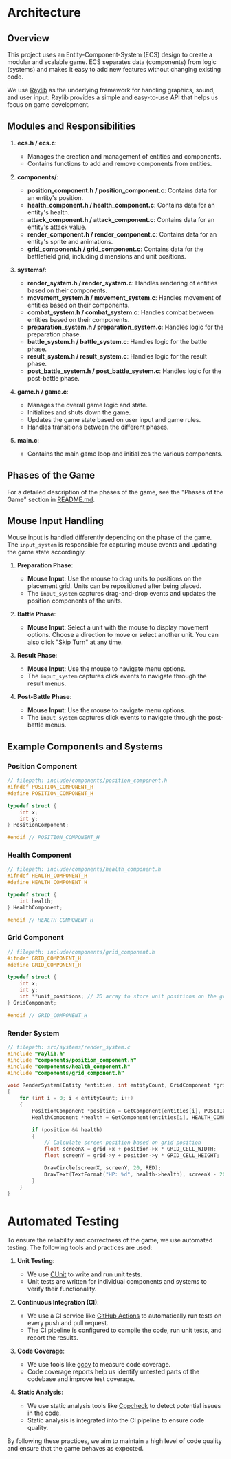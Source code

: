 # Architecture

## Overview

This project uses an Entity-Component-System (ECS) design to create a modular and scalable game. ECS separates data (components) from logic (systems) and makes it easy to add new features without changing existing code.

We use [Raylib](https://github.com/raysan5/raylib) as the underlying framework for handling graphics, sound, and user input. Raylib provides a simple and easy-to-use API that helps us focus on game development.

## Modules and Responsibilities

1. **ecs.h / ecs.c**:
    - Manages the creation and management of entities and components.
    - Contains functions to add and remove components from entities.

2. **components/**:
    - **position_component.h / position_component.c**: Contains data for an entity's position.
    - **health_component.h / health_component.c**: Contains data for an entity's health.
    - **attack_component.h / attack_component.c**: Contains data for an entity's attack value.
    - **render_component.h / render_component.c**: Contains data for an entity's sprite and animations.
    - **grid_component.h / grid_component.c**: Contains data for the battlefield grid, including dimensions and unit positions.

3. **systems/**:
    - **render_system.h / render_system.c**: Handles rendering of entities based on their components.
    - **movement_system.h / movement_system.c**: Handles movement of entities based on their components.
    - **combat_system.h / combat_system.c**: Handles combat between entities based on their components.
    - **preparation_system.h / preparation_system.c**: Handles logic for the preparation phase.
    - **battle_system.h / battle_system.c**: Handles logic for the battle phase.
    - **result_system.h / result_system.c**: Handles logic for the result phase.
    - **post_battle_system.h / post_battle_system.c**: Handles logic for the post-battle phase.

4. **game.h / game.c**:
    - Manages the overall game logic and state.
    - Initializes and shuts down the game.
    - Updates the game state based on user input and game rules.
    - Handles transitions between the different phases.

5. **main.c**:
    - Contains the main game loop and initializes the various components.

## Phases of the Game

For a detailed description of the phases of the game, see the "Phases of the Game" section in [README.md](README.md#phases-of-the-game).

## Mouse Input Handling

Mouse input is handled differently depending on the phase of the game. The `input_system` is responsible for capturing mouse events and updating the game state accordingly.

1. **Preparation Phase**:
    - **Mouse Input**: Use the mouse to drag units to positions on the placement grid. Units can be repositioned after being placed.
    - The `input_system` captures drag-and-drop events and updates the position components of the units.

2. **Battle Phase**:
    - **Mouse Input**: Select a unit with the mouse to display movement options. Choose a direction to move or select another unit. You can also click "Skip Turn" at any time.

3. **Result Phase**:
    - **Mouse Input**: Use the mouse to navigate menu options.
    - The `input_system` captures click events to navigate through the result menus.

4. **Post-Battle Phase**:
    - **Mouse Input**: Use the mouse to navigate menu options.
    - The `input_system` captures click events to navigate through the post-battle menus.

## Example Components and Systems

### Position Component

```c
// filepath: include/components/position_component.h
#ifndef POSITION_COMPONENT_H
#define POSITION_COMPONENT_H

typedef struct {
    int x;
    int y;
} PositionComponent;

#endif // POSITION_COMPONENT_H
```

### Health Component

```c
// filepath: include/components/health_component.h
#ifndef HEALTH_COMPONENT_H
#define HEALTH_COMPONENT_H

typedef struct {
    int health;
} HealthComponent;

#endif // HEALTH_COMPONENT_H
```
### Grid Component
```c
// filepath: include/components/grid_component.h
#ifndef GRID_COMPONENT_H
#define GRID_COMPONENT_H

typedef struct {
    int x;
    int y;
    int **unit_positions; // 2D array to store unit positions on the grid
} GridComponent;

#endif // GRID_COMPONENT_H
```

### Render System
```c
// filepath: src/systems/render_system.c
#include "raylib.h"
#include "components/position_component.h"
#include "components/health_component.h"
#include "components/grid_component.h"

void RenderSystem(Entity *entities, int entityCount, GridComponent *grid)
{
    for (int i = 0; i < entityCount; i++)
    {
        PositionComponent *position = GetComponent(entities[i], POSITION_COMPONENT);
        HealthComponent *health = GetComponent(entities[i], HEALTH_COMPONENT);

        if (position && health)
        {
            // Calculate screen position based on grid position
            float screenX = grid->x + position->x * GRID_CELL_WIDTH;
            float screenY = grid->y + position->y * GRID_CELL_HEIGHT;

            DrawCircle(screenX, screenY, 20, RED);
            DrawText(TextFormat("HP: %d", health->health), screenX - 20, screenY - 30, 10, BLACK);
        }
    }
}
```


# Automated Testing

To ensure the reliability and correctness of the game, we use automated testing. The following tools and practices are used:

1. **Unit Testing**:
    - We use [CUnit](http://cunit.sourceforge.net/) to write and run unit tests.
    - Unit tests are written for individual components and systems to verify their functionality.

2. **Continuous Integration (CI)**:
    - We use a CI service like [GitHub Actions](https://github.com/features/actions) to automatically run tests on every push and pull request.
    - The CI pipeline is configured to compile the code, run unit tests, and report the results.

3. **Code Coverage**:
    - We use tools like [gcov](https://gcc.gnu.org/onlinedocs/gcc/Gcov.html) to measure code coverage.
    - Code coverage reports help us identify untested parts of the codebase and improve test coverage.

4. **Static Analysis**:
    - We use static analysis tools like [Cppcheck](http://cppcheck.sourceforge.net/) to detect potential issues in the code.
    - Static analysis is integrated into the CI pipeline to ensure code quality.

By following these practices, we aim to maintain a high level of code quality and ensure that the game behaves as expected.
